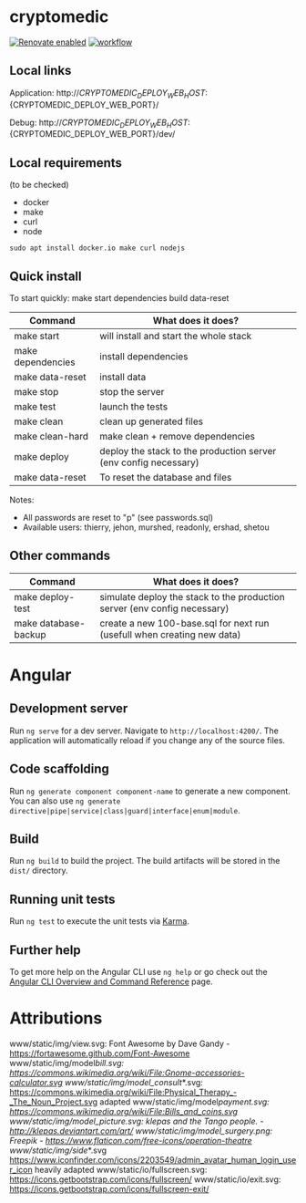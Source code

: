 # cryptomedic

[![Renovate enabled](https://img.shields.io/badge/renovate-enabled-brightgreen.svg)](https://renovatebot.com/)
[![workflow](https://github.com/jehon/cryptomedic/actions/workflows/workflow.yml/badge.svg)](https://github.com/jehon/cryptomedic/actions/workflows/workflow.yml)

## Local links

Application: http://${CRYPTOMEDIC_DEPLOY_WEB_HOST}:${CRYPTOMEDIC_DEPLOY_WEB_PORT}/

Debug: http://${CRYPTOMEDIC_DEPLOY_WEB_HOST}:${CRYPTOMEDIC_DEPLOY_WEB_PORT}/dev/

## Local requirements

(to be checked)

- docker
- make
- curl
- node

```lang=bash
sudo apt install docker.io make curl nodejs
```

## Quick install

To start quickly:
make start dependencies build data-reset

| Command           | What does it does?                                               |
| ----------------- | ---------------------------------------------------------------- |
| make start        | will install and start the whole stack                           |
| make dependencies | install dependencies                                             |
| make data-reset   | install data                                                     |
| make stop         | stop the server                                                  |
| make test         | launch the tests                                                 |
| make clean        | clean up generated files                                         |
| make clean-hard   | make clean + remove dependencies                                 |
| make deploy       | deploy the stack to the production server (env config necessary) |
| make data-reset   | To reset the database and files                                  |

Notes:

- All passwords are reset to "p" (see passwords.sql)
- Available users: thierry, jehon, murshed, readonly, ershad, shetou

## Other commands

| Command              | What does it does?                                                        |
| -------------------- | ------------------------------------------------------------------------- |
| make deploy-test     | simulate deploy the stack to the production server (env config necessary) |
| make database-backup | create a new 100-base.sql for next run (usefull when creating new data)   |

# Angular

## Development server

Run `ng serve` for a dev server. Navigate to `http://localhost:4200/`. The application will automatically reload if you change any of the source files.

## Code scaffolding

Run `ng generate component component-name` to generate a new component. You can also use `ng generate directive|pipe|service|class|guard|interface|enum|module`.

## Build

Run `ng build` to build the project. The build artifacts will be stored in the `dist/` directory.

## Running unit tests

Run `ng test` to execute the unit tests via [Karma](https://karma-runner.github.io).

## Further help

To get more help on the Angular CLI use `ng help` or go check out the [Angular CLI Overview and Command Reference](https://angular.io/cli) page.

# Attributions

www/static/img/view.svg: Font Awesome by Dave Gandy - https://fortawesome.github.com/Font-Awesome
www/static/img/model*bill.svg: https://commons.wikimedia.org/wiki/File:Gnome-accessories-calculator.svg
www/static/img/model_consult*\*.svg: https://commons.wikimedia.org/wiki/File:Physical_Therapy_-_The_Noun_Project.svg adapted
www/static/img/model*payment.svg: https://commons.wikimedia.org/wiki/File:Bills_and_coins.svg
www/static/img/model_picture.svg: klepas and the Tango people. - http://klepas.deviantart.com/art/
www/static/img/model_surgery.png: Freepik - https://www.flaticon.com/free-icons/operation-theatre
www/static/img/side*\*.svg https://www.iconfinder.com/icons/2203549/admin_avatar_human_login_user_icon heavily adapted
www/static/io/fullscreen.svg: https://icons.getbootstrap.com/icons/fullscreen/
www/static/io/exit.svg: https://icons.getbootstrap.com/icons/fullscreen-exit/
